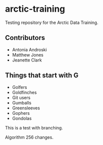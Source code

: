 # arctic-training
Testing repository for the Arctic Data Training.

## Contributors

- Antonia Androski
- Matthew Jones
- Jeanette Clark

## Things that start with G

* Golfers
* Goldfinches
* Git users
* Gumballs
* Greensleeves
* Gophers
* Gondolas

This is a test with branching.

Algorithm 256 changes.